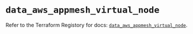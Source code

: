 # `data_aws_appmesh_virtual_node`

Refer to the Terraform Registory for docs: [`data_aws_appmesh_virtual_node`](https://registry.terraform.io/providers/hashicorp/aws/5.6.2/docs/data-sources/appmesh_virtual_node).
